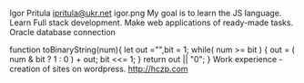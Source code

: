 Igor Pritula
ipritula@ukr.net
igor.png
My goal is to learn the JS language. Learn Full stack development. Make web applications of ready-made tasks. Oracle database connection

function toBinaryString(num){
let out ="",bit = 1;
while( num >= bit ) {
    out = ( num & bit ? 1 : 0 ) + out;
    bit <<= 1;
}
return out || "0";
}
Work experience - creation of sites on wordpress. 
http://hczp.com

